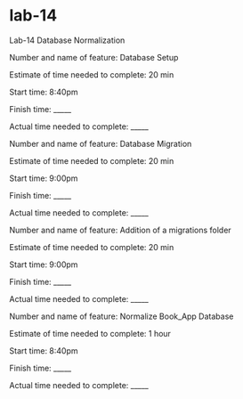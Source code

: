 # lab-14
Lab-14 Database Normalization

Number and name of feature: Database Setup

Estimate of time needed to complete:  20 min

Start time: 8:40pm

Finish time: _____

Actual time needed to complete: _____


Number and name of feature: Database Migration

Estimate of time needed to complete:  20 min

Start time: 9:00pm

Finish time: _____

Actual time needed to complete: _____


Number and name of feature: Addition of a migrations folder

Estimate of time needed to complete:  20 min

Start time: 9:00pm

Finish time: _____

Actual time needed to complete: _____



Number and name of feature: Normalize Book_App Database

Estimate of time needed to complete:  1 hour

Start time: 8:40pm

Finish time: _____

Actual time needed to complete: _____
